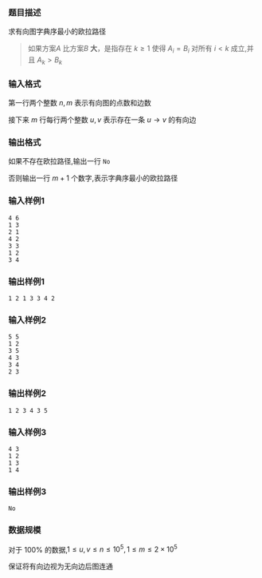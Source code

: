 ### 题目描述
求有向图字典序最小的欧拉路径

> 如果方案$A$ 比方案$B$ **大**，是指存在 $k \geq 1$ 使得 $A_i=B_i$ 对所有 $i \lt k$ 成立,并且 $A_k \gt B_k$


### 输入格式

第一行两个整数 $n,m$ 表示有向图的点数和边数

接下来 $m$ 行每行两个整数 $u,v$ 表示存在一条 $u\to v$ 的有向边

### 输出格式

如果不存在欧拉路径,输出一行 `No`

否则输出一行 $m+1$ 个数字,表示字典序最小的欧拉路径
### 输入样例1
```
4 6
1 3
2 1
4 2
3 3
1 2
3 4
```
### 输出样例1
```
1 2 1 3 3 4 2
```
### 输入样例2
```
5 5
1 2
3 5
4 3
3 4
2 3
```
### 输出样例2
```
1 2 3 4 3 5
```
### 输入样例3
```
4 3
1 2
1 3
1 4
```
### 输出样例3
```
No
```
### 数据规模
对于 $100\%$ 的数据,$1\leq u,v\leq n\leq 10^5,1 \leq m \leq 2 \times 10^5$

保证将有向边视为无向边后图连通